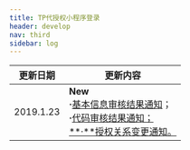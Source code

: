 ```yaml
---
title: TP代授权小程序登录
header: develop
nav: third
sidebar: log
---
```



|更新日期| 更新内容|
|-----|-----|
|2019.1.23 | **New** <br> **·**<a href="http://smartprogram.baidu.com/docs/develop/third/info/#基本信息审核结果通知">基本信息审核结果通知</a>；<br>**·**<a href="http://smartprogram.baidu.com/docs/develop/third/apppage/#代码审核结果通知">代码审核结果通知；<br>**·**授权关系变更通知。|
